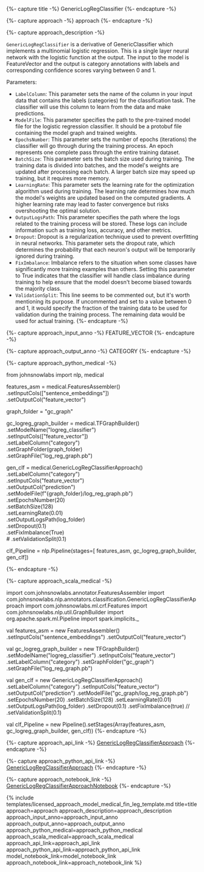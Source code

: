 {%- capture title -%}
GenericLogRegClassifier
{%- endcapture -%}

{%- capture approach -%}
approach
{%- endcapture -%}


{%- capture approach_description -%}

`GenericLogRegClassifier` is a derivative of GenericClassifier which implements a multinomial logistic regression. This is a single layer neural network with the logistic function at the output. The input to the model is FeatureVector and the output is category annotations with labels and corresponding confidence scores varying between 0 and 1.

Parameters:

- `LabelColumn`: This parameter sets the name of the column in your input data that contains the labels (categories) for the classification task. The classifier will use this column to learn from the data and make predictions.
- `ModelFile`: This parameter specifies the path to the pre-trained model file for the logistic regression classifier. It should be a protobuf file containing the model graph and trained weights.
- `EpochsNumber`: This parameter sets the number of epochs (iterations) the classifier will go through during the training process. An epoch represents one complete pass through the entire training dataset.
- `BatchSize`: This parameter sets the batch size used during training. The training data is divided into batches, and the model's weights are updated after processing each batch. A larger batch size may speed up training, but it requires more memory.
- `LearningRate`: This parameter sets the learning rate for the optimization algorithm used during training. The learning rate determines how much the model's weights are updated based on the computed gradients. A higher learning rate may lead to faster convergence but risks overshooting the optimal solution.
- `OutputLogsPath`: This parameter specifies the path where the logs related to the training process will be stored. These logs can include information such as training loss, accuracy, and other metrics.
- `Dropout`: Dropout is a regularization technique used to prevent overfitting in neural networks. This parameter sets the dropout rate, which determines the probability that each neuron's output will be temporarily ignored during training.
- `FixImbalance`: Imbalance refers to the situation when some classes have significantly more training examples than others. Setting this parameter to True indicates that the classifier will handle class imbalance during training to help ensure that the model doesn't become biased towards the majority class.
- `ValidationSplit`: This line seems to be commented out, but it's worth mentioning its purpose. If uncommented and set to a value between 0 and 1, it would specify the fraction of the training data to be used for validation during the training process. The remaining data would be used for actual training.
{%- endcapture -%}

{%- capture approach_input_anno -%}
FEATURE_VECTOR
{%- endcapture -%}

{%- capture approach_output_anno -%}
CATEGORY
{%- endcapture -%}

{%- capture approach_python_medical -%}

from johnsnowlabs import nlp,  medical

features_asm = medical.FeaturesAssembler()\
    .setInputCols(["sentence_embeddings"])\
    .setOutputCol("feature_vector")

graph_folder = "gc_graph"

gc_logreg_graph_builder = medical.TFGraphBuilder()\
    .setModelName("logreg_classifier")\
    .setInputCols(["feature_vector"]) \
    .setLabelColumn("category")\
    .setGraphFolder(graph_folder)\
    .setGraphFile("log_reg_graph.pb")

gen_clf = medical.GenericLogRegClassifierApproach()\
    .setLabelColumn("category")\
    .setInputCols("feature_vector")\
    .setOutputCol("prediction")\
    .setModelFile(f"{graph_folder}/log_reg_graph.pb")\
    .setEpochsNumber(20)\
    .setBatchSize(128)\
    .setLearningRate(0.01)\
    .setOutputLogsPath(log_folder)\
    .setDropout(0.1)\
    .setFixImbalance(True)\
    # .setValidationSplit(0.1)

clf_Pipeline = nlp.Pipeline(stages=[
    features_asm,
    gc_logreg_graph_builder,
    gen_clf])

{%- endcapture -%}


{%- capture approach_scala_medical -%}

import com.johnsnowlabs.annotator.FeaturesAssembler
import com.johnsnowlabs.nlp.annotators.classification.GenericLogRegClassifierApproach
import com.johnsnowlabs.ml.crf.Features
import com.johnsnowlabs.nlp.util.GraphBuilder
import org.apache.spark.ml.Pipeline
import spark.implicits._

  
val features_asm = new FeaturesAssembler()
  .setInputCols("sentence_embeddings")
  .setOutputCol("feature_vector")

val gc_logreg_graph_builder = new TFGraphBuilder()
  .setModelName("logreg_classifier")
  .setInputCols("feature_vector")
  .setLabelColumn("category")
  .setGraphFolder("gc_graph")
  .setGraphFile("log_reg_graph.pb")

val gen_clf = new GenericLogRegClassifierApproach()
  .setLabelColumn("category")
  .setInputCols("feature_vector")
  .setOutputCol("prediction")
  .setModelFile("gc_graph/log_reg_graph.pb")
  .setEpochsNumber(20)
  .setBatchSize(128)
  .setLearningRate(0.01)
  .setOutputLogsPath(log_folder)
  .setDropout(0.1)
  .setFixImbalance(true) // .setValidationSplit(0.1)

val clf_Pipeline = new Pipeline().setStages(Array(features_asm, gc_logreg_graph_builder, gen_clf))
{%- endcapture -%}


{%- capture approach_api_link -%}
[GenericLogRegClassifierApproach](https://nlp.johnsnowlabs.com/licensed/api/com/johnsnowlabs/nlp/annotators/classification/GenericLogRegClassifierApproach.html)
{%- endcapture -%}

{%- capture approach_python_api_link -%}
[GenericLogRegClassifierApproach](https://nlp.johnsnowlabs.com/licensed/api/python/reference/autosummary/sparknlp_jsl/annotator/classification/generic_log_reg_classifier/index.html#sparknlp_jsl.annotator.classification.generic_log_reg_classifier.GenericLogRegClassifierApproach)
{%- endcapture -%}

{%- capture approach_notebook_link -%}
[GenericLogRegClassifierApproachNotebook](https://github.com/JohnSnowLabs/spark-nlp-workshop/blob/Healthcare_MOOC/Spark_NLP_Udemy_MOOC/Healthcare_NLP/GenericLogRegClassifierModel.ipynb)
{%- endcapture -%}

{% include templates/licensed_approach_model_medical_fin_leg_template.md
title=title
approach=approach
approach_description=approach_description
approach_input_anno=approach_input_anno
approach_output_anno=approach_output_anno
approach_python_medical=approach_python_medical
approach_scala_medical=approach_scala_medical
approach_api_link=approach_api_link
approach_python_api_link=approach_python_api_link
model_notebook_link=model_notebook_link
approach_notebook_link=approach_notebook_link
%}
